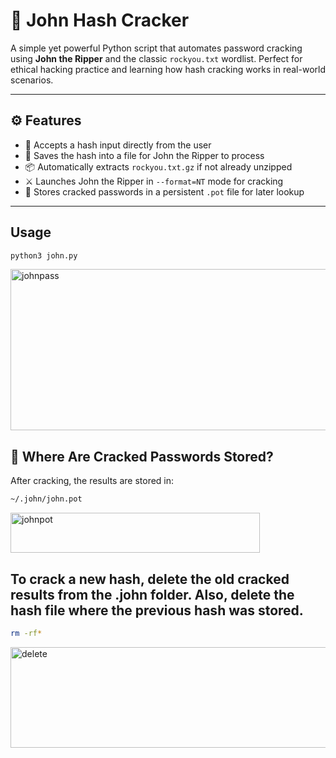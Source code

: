 # 🔐 John Hash Cracker

A simple yet powerful Python script that automates password cracking using **John the Ripper** and the classic `rockyou.txt` wordlist. Perfect for ethical hacking practice and learning how hash cracking works in real-world scenarios.

---

## ⚙️ Features

- 🔑 Accepts a hash input directly from the user
- 📄 Saves the hash into a file for John the Ripper to process
- 📦 Automatically extracts `rockyou.txt.gz` if not already unzipped
- ⚔️ Launches John the Ripper in `--format=NT` mode for cracking
- 🧠 Stores cracked passwords in a persistent `.pot` file for later lookup

---
## Usage

```bash
python3 john.py
```
<img width="649" height="258" alt="johnpass" src="https://github.com/user-attachments/assets/50877745-9e4d-46d5-b11a-28dfe65ed7c0" />

## 📂 Where Are Cracked Passwords Stored?

After cracking, the results are stored in:

```bash
~/.john/john.pot
```
<img width="399" height="64" alt="johnpot" src="https://github.com/user-attachments/assets/d6c53b6d-a0fc-4af4-aad5-a5c6ebff639f" />

## To crack a new hash, delete the old cracked results from the .john folder. Also, delete the hash file where the previous hash was stored.
```bash
rm -rf*
```

<img width="555" height="161" alt="delete" src="https://github.com/user-attachments/assets/4199168a-1f25-4208-9edc-949b15a91525" />
